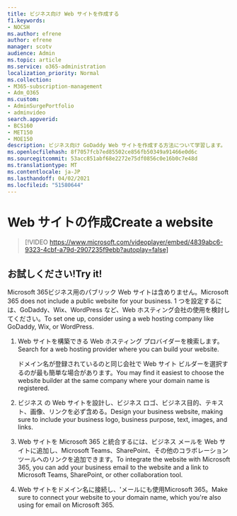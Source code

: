 ```yaml
---
title: ビジネス向け Web サイトを作成する
f1.keywords:
- NOCSH
ms.author: efrene
author: efrene
manager: scotv
audience: Admin
ms.topic: article
ms.service: o365-administration
localization_priority: Normal
ms.collection:
- M365-subscription-management
- Adm_O365
ms.custom:
- AdminSurgePortfolio
- adminvideo
search.appverid:
- BCS160
- MET150
- MOE150
description: ビジネス向け GoDaddy Web サイトを作成する方法について学習します。
ms.openlocfilehash: 8f7057fcb7ed85502ce856fb50349a91466e0d6c
ms.sourcegitcommit: 53acc851abf68e2272e75df0856c0e16b0c7e48d
ms.translationtype: MT
ms.contentlocale: ja-JP
ms.lasthandoff: 04/02/2021
ms.locfileid: "51580644"
---
```

# <a name="create-a-website"></a><span data-ttu-id="28691-103">Web サイトの作成</span><span class="sxs-lookup"><span data-stu-id="28691-103">Create a website</span></span>

> [!VIDEO https://www.microsoft.com/videoplayer/embed/4839abc6-9323-4cbf-a79d-2907235f9ebb?autoplay=false]

## <a name="try-it"></a><span data-ttu-id="28691-104">お試しください!</span><span class="sxs-lookup"><span data-stu-id="28691-104">Try it!</span></span>

<span data-ttu-id="28691-105">Microsoft 365ビジネス用のパブリック Web サイトは含めりません。</span><span class="sxs-lookup"><span data-stu-id="28691-105">Microsoft 365 does not include a public website for your business.</span></span> <span data-ttu-id="28691-106">1 つを設定するには、GoDaddy、Wix、WordPress など、Web ホスティング会社の使用を検討してください。</span><span class="sxs-lookup"><span data-stu-id="28691-106">To set one up, consider using a web hosting company like GoDaddy, Wix, or WordPress.</span></span>

1. <span data-ttu-id="28691-107">Web サイトを構築できる Web ホスティング プロバイダーを検索します。</span><span class="sxs-lookup"><span data-stu-id="28691-107">Search for a web hosting provider where you can build your website.</span></span>

     <span data-ttu-id="28691-108">ドメイン名が登録されているのと同じ会社で Web サイト ビルダーを選択するのが最も簡単な場合があります。</span><span class="sxs-lookup"><span data-stu-id="28691-108">You may find it easiest to choose the website builder at the same company where your domain name is registered.</span></span>
1. <span data-ttu-id="28691-109">ビジネス の Web サイトを設計し、ビジネス ロゴ、ビジネス目的、テキスト、画像、リンクを必ず含める。</span><span class="sxs-lookup"><span data-stu-id="28691-109">Design your business website, making sure to include your business logo, business purpose, text, images, and links.</span></span>
1. <span data-ttu-id="28691-110">Web サイトを Microsoft 365 と統合するには、ビジネス メールを Web サイトに追加し、Microsoft Teams、SharePoint、その他のコラボレーション ツールへのリンクを追加できます。</span><span class="sxs-lookup"><span data-stu-id="28691-110">To integrate the website with Microsoft 365, you can add your business email to the website and a link to Microsoft Teams, SharePoint, or other collaboration tool.</span></span>
1. <span data-ttu-id="28691-111">Web サイトをドメイン名に接続し、&#39;メールにも使用Microsoft 365。</span><span class="sxs-lookup"><span data-stu-id="28691-111">Make sure to connect your website to your domain name, which you&#39;re also using for email on Microsoft 365.</span></span>